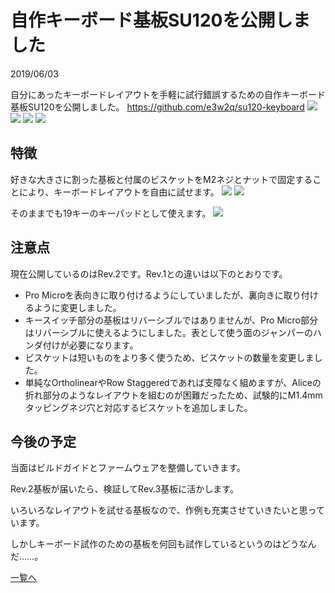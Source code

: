 # 自作キーボード基板SU120を公開しました
2019/06/03

自分にあったキーボードレイアウトを手軽に試行錯誤するための自作キーボード基板SU120を公開しました。
https://github.com/e3w2q/su120-keyboard
![](1.jpg)
![](2.png)
![](3.png)
![](4.png)

## 特徴
好きな大きさに割った基板と付属のビスケットをM2ネジとナットで固定することにより、キーボードレイアウトを自由に試せます。
![](5.jpg)
![](6.jpg)

そのままでも19キーのキーパッドとして使えます。
![](7.jpg)

## 注意点
現在公開しているのはRev.2です。Rev.1との違いは以下のとおりです。

- Pro Microを表向きに取り付けるようにしていましたが、裏向きに取り付けるように変更しました。
- キースイッチ部分の基板はリバーシブルではありませんが、Pro Micro部分はリバーシブルに使えるようにしました。表として使う面のジャンパーのハンダ付けが必要になります。
- ビスケットは短いものをより多く使うため、ビスケットの数量を変更しました。
- 単純なOrtholinearやRow Staggeredであれば支障なく組めますが、Aliceの折れ部分のようなレイアウトを組むのが困難だったため、試験的にM1.4mmタッピングネジ穴と対応するビスケットを追加しました。

## 今後の予定
当面はビルドガイドとファームウェアを整備していきます。

Rev.2基板が届いたら、検証してRev.3基板に活かします。

いろいろなレイアウトを試せる基板なので、作例も充実させていきたいと思っています。




しかしキーボード試作のための基板を何回も試作しているというのはどうなんだ……。


[一覧へ](../)
